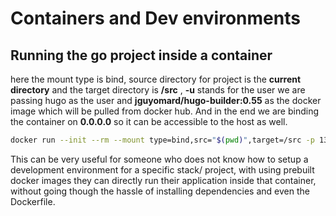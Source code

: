 # Containers and Dev environments

## Running the go project inside a container

here the mount type is bind, source directory for project is the **current directory** and the target directory is **/src** , **-u** stands for the user we are passing hugo as the user and **jguyomard/hugo-builder:0.55** as the docker image which will be pulled from docker hub. And in the end we are binding the container on **0.0.0.0** so it can be accessible to the host as well.

```bash
docker run --init --rm --mount type=bind,src="$(pwd)",target=/src -p 1313:1313 -u hugo jguyomard/hugo-builder:0.55 hugo server --bind=0.0.0.0
```

This can be very useful for someone who does not know how to setup a development environment for a specific stack/ project, with using prebuilt docker images they can directly run their application inside that container, without going though the hassle of installing dependencies and even the Dockerfile.
